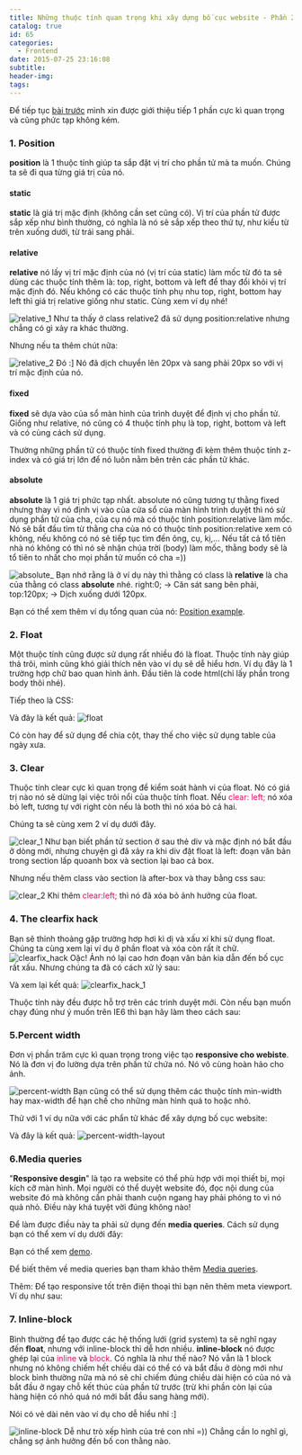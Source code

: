 ```yaml
---
title: Những thuộc tính quan trọng khi xây dựng bố cục website - Phần 2
catalog: true
id: 65
categories:
  - Frontend
date: 2015-07-25 23:16:08
subtitle:
header-img:
tags:
---
```


Để tiếp tục [bài trước](http://blogk.xyz/nhung-thuoc-tinh-quan-trong-khi-xay-dung-bo-cuc-website-phan-1/) mình xin được giới thiệu tiếp 1 phần cực kì quan trọng và cũng phức tạp không kém.

### 1\. Position

**position** là 1 thuộc tính giúp ta sắp đặt vị trí cho phần tử mà ta muốn. Chúng ta sẽ đi qua từng giá trị của nó.<!--more-->

#### static

**static** là giá trị mặc định (không cần set cũng có). Vị trí của phần tử được sắp xếp như bình thường, có nghĩa là nó sẽ sắp xếp theo thứ tự, như kiểu từ trên xuống dưới, từ trái sang phải.

#### relative

**relative** nó lấy vị trí mặc định của nó (vị trí của static) làm mốc từ đó ta sẽ dùng các thuộc tính thêm là: top, right, bottom và left để thay đổi khỏi vị trí mặc định đó. Nếu không có các thuộc tính phụ nhu top, right, bottom hay left thì giá trị relative giống như static. Cùng xem ví dụ nhé!
<script src="https://gist.github.com/tutv95/f89fbc91efadf4ee172d992c9ac973e1.js"></script>

![relative_1](http://blogk.xyz/wp-content/uploads/2015/07/relative_1.png)
Như ta thấy ở class relative2 đã sử dụng position:relative nhưng chẳng có gì xảy ra khác thường.

Nhưng nếu ta thêm chút nữa:
<script src="https://gist.github.com/tutv95/976a4ae6db2e8177afa75002ee8f81d7.js"></script>

![relative_2](http://blogk.xyz/wp-content/uploads/2015/07/relative_2.png)
Đó :] Nó đã dịch chuyển lên 20px và sang phải 20px so với vị trí mặc định của nó.

#### fixed

**fixed** sẽ dựa vào của sổ màn hình của trình duyệt để định vị cho phần tử. Giống như relative, nó cũng có 4 thuộc tính phụ là top, right, bottom và left và có cùng cách sử dụng.

Thường những phần tử có thuộc tính fixed thường đi kèm thêm thuộc tính z-index và có giá trị lớn để nó luôn nằm bên trên các phần tử khác.

#### absolute

**absolute** là 1 giá trị phức tạp nhất. absolute nó cũng tương tự thằng fixed nhưng thay vì nó định vị vào của cửa sổ của màn hình trình duyệt thì nó sử dụng phần tử của cha, của cụ nó mà có thuộc tính position:relative làm mốc. Nó sẽ bắt đầu tìm từ thằng cha của nó có thuộc tính position:relative xem có không, nếu không có nó sẽ tiếp tục tìm đến ông, cụ, kị,... Nếu tất cả tổ tiên nhà nó không có thì nó sẽ nhận chúa trời (body) làm mốc, thằng body sẽ là tổ tiên to nhất cho mọi phần tử muốn có cha =))

<script src="https://gist.github.com/tutv95/bf41fcdb7f821dfc04263577bf03d579.js"></script>
![absolute_](http://blogk.xyz/wp-content/uploads/2015/07/absolute_.png)
Bạn nhớ rằng là ở ví dụ này thì thằng có class là **relative** là cha của thằng có class **absolute** nhé. right:0; -> Căn sát sang bên phải, top:120px; -> Dịch xuống dưới 120px.

Bạn có thể xem thêm ví dụ tổng quan của nó: [Position example](http://learnlayout.com/position-example.html).

### 2\. Float

Một thuộc tính cũng được sử dụng rất nhiều đó là float. Thuộc tính này giúp thả trôi, mình cũng khó giải thích nên vào ví dụ sẽ dễ hiểu hơn. Ví dụ đây là 1 trường hợp chữ bao quan hình ảnh.
Đầu tiên là code html(chỉ lấy phần trong body thôi nhé).
<script src="https://gist.github.com/tutv95/c18dd2fdd6edcc52e8028bbfbd5ad9c7.js"></script>

Tiếp theo là CSS:
<script src="https://gist.github.com/tutv95/bdaac83ce5171da50d4bc2711b4c0aa5.js"></script>

Và đây là kết quả:
![float](http://blogk.xyz/wp-content/uploads/2015/07/float.png)

Có còn hay để sử dụng để chia cột, thay thế cho việc sử dụng table của ngày xưa.

### 3\. Clear

Thuộc tính clear cực kì quan trọng để kiểm soát hành vi của float. Nó có giá trị nào nó sẽ dừng lại việc trôi nổi của thuộc tính float. Nếu <span style="color:#E20461">clear: left;</span> nó xóa bỏ left, tương tự với right còn nếu là both thì nó xóa bỏ cả hai.

Chúng ta sẽ cùng xem 2 ví dụ dưới đây.
<script src="https://gist.github.com/tutv95/15a1b230ef5b9d4847819a581073de92.js"></script>
<script src="https://gist.github.com/tutv95/f8029b87962df1802896fec868d8810b.js"></script>

![clear_1](http://blogk.xyz/wp-content/uploads/2015/07/clear_1.png)
Như bạn biết phần tử section ở sau thẻ div và mặc định nó bắt đầu ở dòng mới, nhưng chuyện gì đã xảy ra khi div đặt float là left: đoạn văn bản trong section lấp quoanh box và section lại bao cả box.

Nhưng nếu thêm class vào section là after-box và thay bằng css sau:
<script src="https://gist.github.com/tutv95/304fb113c0287877e051b20e49324989.js"></script>

![clear_2](http://blogk.xyz/wp-content/uploads/2015/07/clear_2.png)
Khi thêm <span style="color:#E20461">clear:left;</span> thì nó đã xóa bỏ ảnh hưởng của float.

### 4\. The clearfix hack

Bạn sẽ thỉnh thoảng gặp trường hơp hơi kì dị và xấu xí khi sử dụng float. Chúng ta cùng xem lại ví dụ ở phần float và xóa còn rất ít chữ.
![clearfix_hack](http://blogk.xyz/wp-content/uploads/2015/07/clearfix_hack.png)
Oặc! Ảnh nó lại cao hơn đoạn văn bản kia dẫn đến bố cục rất xấu. Nhưng chúng ta đã có cách xử lý sau:

<script src="https://gist.github.com/tutv95/e8c871618f0b96faeac0b873f014801f.js"></script>
Và xem lại kết quả:
![clearfix_hack_1](http://blogk.xyz/wp-content/uploads/2015/07/clearfix_hack_1.png)

Thuộc tính này đều được hỗ trợ trên các trình duyệt mới. Còn nếu bạn muốn chạy đúng như ý muốn trên IE6 thì bạn hãy làm theo cách sau:
<script src="https://gist.github.com/tutv95/4d3063bc4ba2ecb49688c6afbe088afa.js"></script>

### 5.Percent width

Đơn vị phần trăm cực kì quan trọng trong việc tạo **responsive cho webiste**. Nó là đơn vị đo lường dựa trên phần tử chứa nó. Nó vô cùng hoàn hảo cho ảnh.

<script src="https://gist.github.com/tutv95/108c82568e70cd3b866da678633f9187.js"></script>
![percent-width](http://blogk.xyz/wp-content/uploads/2015/07/percent-width.png)
Bạn cũng có thể sử dụng thêm các thuộc tính min-width hay max-width để hạn chế cho những màn hình quá to hoặc nhỏ.

Thử với 1 ví dụ nữa với các phẩn tử khác để xây dựng bố cục website:
<script src="https://gist.github.com/tutv95/6f8df6767f7dc79817d6b7b96b0da690.js"></script>
Và đây là kết quả:
![percent-width-layout](http://blogk.xyz/wp-content/uploads/2015/07/percent-width-layout.png)

### 6.Media queries

"**Responsive desgin**" là tạo ra website có thể phù hợp với mọi thiết bị, mọi kích cỡ màn hình. Mọi người có thể duyệt website đó, đọc nội dung của website đó mà không cần phải thanh cuộn ngang hay phải phóng to vì nó quả nhỏ. Điều này khá tuyệt vời đúng không nào!

Để làm được điều này ta phải sử dụng đến **media queries**. Cách sử dụng bạn có thể xem ví dụ dưới đây:
<script src="https://gist.github.com/tutv95/cef02a2fa7af5588c2a5a7cffe2f48e3.js"></script>
Bạn có thể xem [demo](http://learnlayout.com/media-queries.html).

Để biết thêm về media queries bạn tham khảo thêm [Media queries](https://developer.mozilla.org/en-US/docs/Web/Guide/CSS/Media_queries).

Thêm: Để tạo responsive tốt trên điện thoại thì bạn nên thêm meta viewport. Ví dụ như sau:
<script src="https://gist.github.com/tutv95/6d46a722370b4260dbe48aac942712c5.js"></script>

### 7\. Inline-block

Bình thường để tạo được các hệ thống lưới (grid system) ta sẽ nghĩ ngay đến **float**, nhưng với inline-block thì dễ hơn nhiều. **inline-block** nó được ghép lại của <span style="color:#E20461">inline</span> và <span style="color:#E20461">block</span>. Có nghĩa là như thế nào? Nó vẫn là 1 block nhưng nó không chiếm hết chiều dài có thể có và bắt đầu ở dòng mới như block bình thường nữa mà nó sẽ chỉ chiếm đúng chiều dài hiện có của nó và bắt đầu ở ngay chỗ kết thúc của phần tử trước (trừ khi phần còn lại của hàng hiện có nhỏ quá nó mới bắt đầu sang hàng mới).

Nói có vẻ dài nên vào ví dụ cho dễ hiểu nhỉ :]

<script src="https://gist.github.com/tutv95/433364e38d829494513bbb03e4db2734.js"></script>

![inline-block](http://blogk.xyz/wp-content/uploads/2015/07/inline-block.png)
Dễ như trò xếp hình của trẻ con nhỉ =)) Chẳng cần lo nghĩ gì, chẳng sợ ảnh hưởng đến bố con thằng nào.